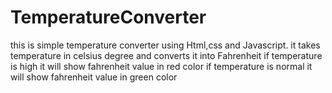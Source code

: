 # TemperatureConverter
this is simple temperature converter using Html,css and Javascript.
it takes temperature in celsius degree and converts it into Fahrenheit
if temperature is high it will show fahrenheit value in red color
if temperature is normal it will show fahrenheit value in green color
